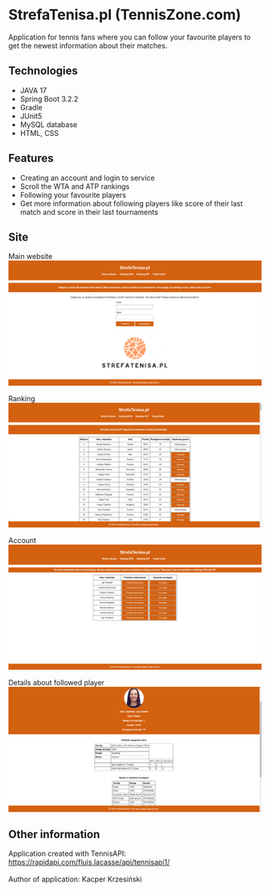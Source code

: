 # StrefaTenisa.pl (TennisZone.com)
Application for tennis fans where you can follow your favourite players to get the newest information about their matches.

## Technologies
* JAVA 17
* Spring Boot 3.2.2
* Gradle
* JUnit5
* MySQL database
* HTML, CSS

## Features
* Creating an account and login to service
* Scroll the WTA and ATP rankings
* Following your favourite players
* Get more information about following players like score of their last match and score in their last tournaments

## Site
Main website
![Main Page](images/main_page.png)

Ranking
![Ranking](images/ranking.png)

Account
![Account](images/account.png)

Details about followed player
![Player](images/player.png)

## Other information
Application created with TennisAPI: https://rapidapi.com/fluis.lacasse/api/tennisapi1/ \
\
Author of application: Kacper Krzesiński
